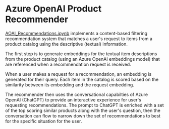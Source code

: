# Azure OpenAI Product Recommender

 [AOAI_Recommendations.ipynb](AOAI_Recommendations.ipynb) implements a content-based filtering recommendation system that matches a user's request to items from a product catalog using the descriptive (textual) information. 

The first step is to generate embeddings for the textual item descriptions from the product catalog (using an Azure OpenAI embeddings model) that are referenced when a recommendation request is received.  

When a user makes a request for a recommendation, an embedding is generated for their query.  Each item in the catalog is scored based on the similarity between its embedding and the request embedding.

The recommender then uses the conversational capabilties of Azure OpenAI (ChatGPT) to provide an interactive experience for user's requesting recommendations.  The prompt to ChatGPT is enriched with a set of the top scoring similar products along with the user's question, then the conversation can flow to narrow down the set of recommendations to best for the specific situation for the user.
